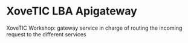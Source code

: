 # XoveTIC LBA Apigateway
XoveTIC Workshop: gateway service in charge of routing the incoming request to the different services
